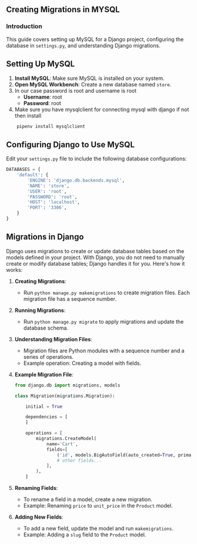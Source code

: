## Creating Migrations in MYSQL

### Introduction

This guide covers setting up MySQL for a Django project, configuring the database in `settings.py`, and understanding Django migrations.

## Setting Up MySQL

1. **Install MySQL**: Make sure MySQL is installed on your system.
2. **Open MySQL Workbench**: Create a new database named `store`.
3. In our case password is root and username is root
   - **Username**: root
   - **Password**: root
4. Make sure you have mysqlclient for connecting mysql with django if not then install
```python
    pipenv install mysqlclient
```

## Configuring Django to Use MySQL

Edit your `settings.py` file to include the following database configurations:

```python
DATABASES = {
    'default': {
        'ENGINE': 'django.db.backends.mysql',
        'NAME': 'store',
        'USER': 'root',
        'PASSWORD': 'root',
        'HOST': 'localhost',
        'PORT': '3306',
    }
}
```

## Migrations in Django

Django uses migrations to create or update database tables based on the models defined in your project. With Django, you do not need to manually create or modify database tables; Django handles it for you. Here's how it works:

1. **Creating Migrations**: 
   - Run `python manage.py makemigrations` to create migration files. Each migration file has a sequence number.

2. **Running Migrations**: 
   - Run `python manage.py migrate` to apply migrations and update the database schema.

3. **Understanding Migration Files**:
   - Migration files are Python modules with a sequence number and a series of operations.
   - Example operation: Creating a model with fields.

4. **Example Migration File**:
   ```python
   from django.db import migrations, models

   class Migration(migrations.Migration):

       initial = True

       dependencies = [
       ]

       operations = [
           migrations.CreateModel(
               name='Cart',
               fields=[
                   ('id', models.BigAutoField(auto_created=True, primary_key=True, serialize=False, verbose_name='ID')),
                   # other fields...
               ],
           ),
       ]
   ```

5. **Renaming Fields**:
   - To rename a field in a model, create a new migration.
   - Example: Renaming `price` to `unit_price` in the `Product` model.

6. **Adding New Fields**:
   - To add a new field, update the model and run `makemigrations`.
   - Example: Adding a `slug` field to the `Product` model.
